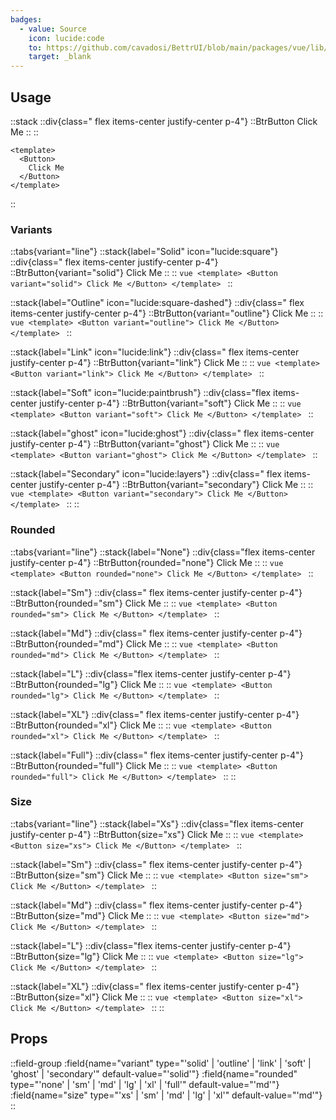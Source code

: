 ```yaml
---
badges:
  - value: Source
    icon: lucide:code
    to: https://github.com/cavadosi/BettrUI/blob/main/packages/vue/lib/Button/Button.vue
    target: _blank
---
```


## Usage

::stack
  ::div{class=" flex items-center justify-center p-4"}
  ::BtrButton
    Click Me
  ::
  ::
  ```vue
  <template>
    <Button>
      Click Me
    </Button>
  </template>
  ```
::

### Variants

::tabs{variant="line"}
  ::stack{label="Solid" icon="lucide:square"}
    ::div{class=" flex items-center justify-center p-4"}
    ::BtrButton{variant="solid"}
      Click Me
    ::
    ::
    ```vue
    <template>
      <Button variant="solid">
        Click Me
      </Button>
    </template>
    ```
  ::

  ::stack{label="Outline" icon="lucide:square-dashed"}
    ::div{class=" flex items-center justify-center p-4"}
    ::BtrButton{variant="outline"}
      Click Me
    ::
    ::
    ```vue
    <template>
      <Button variant="outline">
        Click Me
      </Button>
    </template>
    ```
  ::

  ::stack{label="Link" icon="lucide:link"}
    ::div{class=" flex items-center justify-center p-4"}
    ::BtrButton{variant="link"}
      Click Me
    ::
    ::
    ```vue
    <template>
      <Button variant="link">
        Click Me
      </Button>
    </template>
    ```
  ::

  ::stack{label="Soft" icon="lucide:paintbrush"}
    ::div{class="flex items-center justify-center p-4"}
    ::BtrButton{variant="soft"}
      Click Me
    ::
    ::
    ```vue
    <template>
      <Button variant="soft">
        Click Me
      </Button>
    </template>
    ```
  ::

  ::stack{label="ghost" icon="lucide:ghost"}
    ::div{class=" flex items-center justify-center p-4"}
    ::BtrButton{variant="ghost"}
      Click Me
    ::
    ::
    ```vue
    <template>
      <Button variant="ghost">
        Click Me
      </Button>
    </template>
    ```
  ::

  ::stack{label="Secondary" icon="lucide:layers"}
    ::div{class=" flex items-center justify-center p-4"}
    ::BtrButton{variant="secondary"}
      Click Me
    ::
    ::
    ```vue
    <template>
      <Button variant="secondary">
        Click Me
      </Button>
    </template>
    ```
  ::
::

### Rounded

::tabs{variant="line"}
  ::stack{label="None"}
    ::div{class="flex items-center justify-center p-4"}
    ::BtrButton{rounded="none"}
      Click Me
    ::
    ::
    ```vue
    <template>
      <Button rounded="none">
        Click Me
      </Button>
    </template>
    ```
  ::

  ::stack{label="Sm"}
    ::div{class=" flex items-center justify-center p-4"}
    ::BtrButton{rounded="sm"}
      Click Me
    ::
    ::
    ```vue
    <template>
      <Button rounded="sm">
        Click Me
      </Button>
    </template>
    ```
  ::

  ::stack{label="Md"}
    ::div{class=" flex items-center justify-center p-4"}
    ::BtrButton{rounded="md"}
      Click Me
    ::
    ::
    ```vue
    <template>
      <Button rounded="md">
        Click Me
      </Button>
    </template>
    ```
  ::

  ::stack{label="L"}
    ::div{class="flex items-center justify-center p-4"}
    ::BtrButton{rounded="lg"}
      Click Me
    ::
    ::
    ```vue
    <template>
      <Button rounded="lg">
        Click Me
      </Button>
    </template>
    ```
  ::

  ::stack{label="XL"}
    ::div{class=" flex items-center justify-center p-4"}
    ::BtrButton{rounded="xl"}
      Click Me
    ::
    ::
    ```vue
    <template>
      <Button rounded="xl">
        Click Me
      </Button>
    </template>
    ```
  ::

  ::stack{label="Full"}
    ::div{class=" flex items-center justify-center p-4"}
    ::BtrButton{rounded="full"}
      Click Me
    ::
    ::
    ```vue
    <template>
      <Button rounded="full">
        Click Me
      </Button>
    </template>
    ```
  ::
::

### Size

::tabs{variant="line"}
  ::stack{label="Xs"}
    ::div{class="flex items-center justify-center p-4"}
    ::BtrButton{size="xs"}
      Click Me
    ::
    ::
    ```vue
    <template>
      <Button size="xs">
        Click Me
      </Button>
    </template>
    ```
  ::

  ::stack{label="Sm"}
    ::div{class=" flex items-center justify-center p-4"}
    ::BtrButton{size="sm"}
      Click Me
    ::
    ::
    ```vue
    <template>
      <Button size="sm">
        Click Me
      </Button>
    </template>
    ```
  ::

  ::stack{label="Md"}
    ::div{class=" flex items-center justify-center p-4"}
    ::BtrButton{size="md"}
      Click Me
    ::
    ::
    ```vue
    <template>
      <Button size="md">
        Click Me
      </Button>
    </template>
    ```
  ::

  ::stack{label="L"}
    ::div{class="flex items-center justify-center p-4"}
    ::BtrButton{size="lg"}
      Click Me
    ::
    ::
    ```vue
    <template>
      <Button size="lg">
        Click Me
      </Button>
    </template>
    ```
  ::

  ::stack{label="XL"}
    ::div{class=" flex items-center justify-center p-4"}
    ::BtrButton{size="xl"}
      Click Me
    ::
    ::
    ```vue
    <template>
      <Button size="xl">
        Click Me
      </Button>
    </template>
    ```
  ::
::


## Props

::field-group
  :field{name="variant" type="'solid' | 'outline' | 'link' | 'soft' | 'ghost' | 'secondary'" default-value="'solid'"}
  :field{name="rounded" type="'none' | 'sm' | 'md' | 'lg' | 'xl' | 'full'" default-value="'md'"}
  :field{name="size" type="'xs' | 'sm' | 'md' | 'lg' | 'xl'" default-value="'md'"}
::